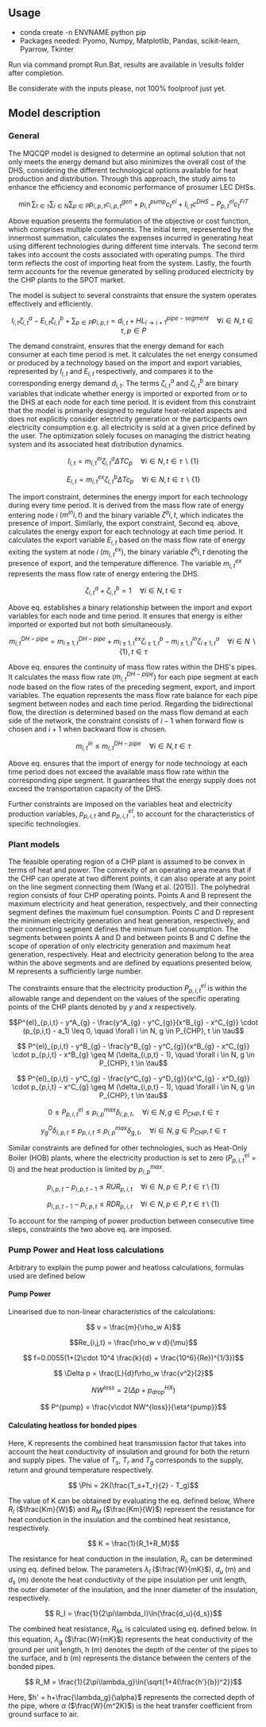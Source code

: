 ## Usage
- conda create -n ENVNAME python pip
- Packages needed:
Pyomo, Numpy, Matplotlib, Pandas, scikit-learn, Pyarrow, Tkinter

Run via command prompt Run.Bat, results are available in \results folder after completion.

Be considerate  with the inputs please, not 100% foolproof just yet.

## Model description
### General
The MQCQP model is designed to determine an optimal solution that not only meets the energy demand but also minimizes the overall cost of the DHS, considering the different technological options available for heat production and distribution. Through this approach, the study aims to enhance the efficiency and economic performance of prosumer LEC DHSs.

```math
\min \sum_{t \in \tau} \sum_{i \in N} \sum_{p \in P} p_{i,p,t} c^{gen}_{i, p ,t} + p^{pump}_{i,t}c^{el}_t + I_{i,t}c^{DHS} - P^{el}_{p,t}c^{FiT}_t
```

Above equation presents the formulation of the objective or cost function, which comprises multiple components. The initial term, represented by the innermost summation, calculates the expenses incurred in generating heat using different technologies during different time intervals. The second term takes into account the costs associated with operating pumps. The third term reflects the cost of importing heat from the system. Lastly, the fourth term accounts for the revenue generated by selling produced electricity by the CHP plants to the SPOT market.

The model is subject to several constraints that ensure the system operates effectively and efficiently.

```math
        I_{i,t}\zeta^a_{i,t} - E_{i,t}\zeta^b_{i,t} + \sum_{p \in P} p_{i,p,t} = d_{i,t} +  HL^{pipe-segment}_{i \rightarrow i+1}
        \quad \forall i \in N, t \in \tau, p \in P
```

The demand constraint, ensures that the energy demand for each consumer at each time period is met. It calculates the net energy consumed or produced by a technology based on the import and export variables, represented by $I_{i,t}$ and $E_{i,t}$ respectively, and compares it to the corresponding energy demand $d_{i,t}$. The terms $\zeta^a_{i,t}$ and $\zeta^b_{i,t}$ are binary variables that indicate whether energy is imported or exported from or to the DHS at each node for each time period. It is evident from this constraint that the model is primarily designed to regulate heat-related aspects and does not explicitly consider electricity generation or the participants own electricity consumption e.g. all electricity is sold at a given price defined by the user. The optimization solely focuses on managing the district heating system and its associated heat distribution dynamics.

```math
    I_{i,t} = m^{in}_{i,t}\zeta^a_{i,t}\Delta TC_p  \quad \forall i \in N, t \in \tau \backslash \{1\}
```

```math
E_{i,t} = m^{ex}_{i,t}\zeta^b_{i,t}\Delta Tc_p  \quad \forall i \in N, t \in \tau \backslash \{1\}
```

The import constraint, determines the energy import for each technology during every time period. It is derived from the mass flow rate of energy entering node $i$ $(m^{in}{i,t})$ and the binary variable $\zeta^a{i,t}$, which indicates the presence of import. Similarly, the export constraint, Second eq. above, calculates the energy export for each technology at each time period. It calculates the export variable $E_{i,t}$ based on the mass flow rate of energy exiting the system at node $i$ ($m^{ex}_{i,t}$), the binary variable $\zeta^b{i,t}$ denoting the presence of export, and the temperature difference. The variable $m^{ex}_{i,t}$ represents the mass flow rate of energy entering the DHS.

```math
    \zeta^a_{i,t} + \zeta^b_{i,t} = 1 \quad \forall i \in N, t \in \tau
```

Above eq. establishes a binary relationship between the import and export variables for each node and time period. It ensures that energy is either imported or exported but not both simultaneously.

```math
    m^{DH-pipe}_{i,t} = m^{DH-pipe}_{i \pm 1,t} + m^{ex}_{i \pm 1,t}\zeta^b_{i \pm 1,t} - m^{in}_{i\pm 1,t}\zeta^a_{i\pm 1,t} 
    \quad \forall i \in N \backslash \{1\}, t \in \tau 
```

Above eq. ensures the continuity of mass flow rates within the DHS's pipes. It calculates the mass flow rate ($m^{DH-pipe}_{i,t}$) for each pipe segment at each node based on the flow rates of the preceding segment, export, and import variables. The equation represents the mass flow rate balance for each pipe segment between nodes and each time period. Regarding the bidirectional flow, the direction is determined based on the mass flow demand at each side of the network, the constraint consists of $i-1$ when forward flow is chosen and $i+1$ when backward flow is chosen.

```math
    m^{in}_{i,t} \leq m^{DH-pipe}_{i,t} \quad \forall i \in N, t \in \tau
```

Above eq. ensures that the import of energy for node technology at each time period does not exceed the available mass flow rate within the corresponding pipe segment. It guarantees that the energy supply does not exceed the transportation capacity of the DHS.

Further constraints are imposed on the variables heat and electricity production variables, $p_{p,i,t}$ and $p^{el}_{p,i,t}$, to account for the characteristics of specific technologies.

### Plant models
The feasible operating region of a CHP plant is assumed to be convex in terms of heat and power. The convexity of an operating area means that if the CHP can operate at two different points, it can also operate at any point on the line segment connecting them (Wang et al. (2015)). The polyhedral region consists of four CHP operating points. Points A and B represent the maximum electricity and heat generation, respectively, and their connecting segment defines the maximum fuel consumption. Points C and D represent the minimum electricity generation and heat generation, respectively, and their connecting segment defines the minimum fuel consumption. The segments between points A and D and between points B and C define the scope of operation of only electricity generation and maximum heat generation, respectively. Heat and electricity generation belong to the area within the above segments and are defined by equations presented below, M represents a sufficiently large number.

The constraints ensure that the electricity production $P^{el}_{p,i,t}$ is within the allowable range and dependent on the values of the specific operating points of the CHP plants denoted by $y$ and $x$ respectively.

```math
P^{el}_{p,i,t} - y^A_{g} - \frac{y^A_{g} - y^C_{g}}{x^B_{g} - x^C_{g}} \cdot (p_{p,i,t} - a_1) \leq 0, \quad  \forall i \in N, g \in P_{CHP}, t \in \tau
```

```math
    P^{el}_{p,i,t} - y^B_{g} - \frac{y^B_{g} - y^C_{g}}{x^B_{g} - x^C_{g}} \cdot p_{p,i,t} - x^B_{g} \geq M (\delta_{i,p,t}  - 1),
    \quad \forall i \in N, g \in P_{CHP}, t \in \tau
```

```math
    P^{el}_{p,i,t} - y^C_{g} - \frac{y^C_{g} - y^D_{g}}{x^C_{g} - x^D_{g}} \cdot p_{p,i,t} - x^C_{g} \geq M (\delta_{i,p,t} - 1),
    \quad \forall i \in N, g \in P_{CHP}, t \in \tau
```

```math
    0 \leq P^{el}_{p,i,t} \leq p^{max}_{i,p}\delta_{i,p,t}, \quad \forall i \in N, g \in P_{CHP}, t \in \tau
```

```math
    y^D_{g}\delta_{i,p,t} \leq  p_{p,i,t} \leq p_{i,p}^{max}\delta_{g,t},
    \quad \forall i \in N, g \in P_{CHP}, t \in \tau
```

Similar constraints are defined for other technologies, such as Heat-Only Boiler (HOB) plants, where the electricity production is set to zero ($P^{el}_{p,i,t} = 0$) and the heat production is limited by $p^{max}_{i,p}$.

```math
     p_{i,p,t} - p_{i,p,t-1} \leq RUR_{p,i,t} \quad \forall i \in N, p \in P, t \in \tau \setminus \{1\}
```

```math
 p_{i,p,t-1}- p_{i,p,t}  \leq RDR_{p,i,t}
 \quad \forall i \in N,  p \in P, t \in \tau \setminus \{1\}
```

To account for the ramping of power production between consecutive time steps, constraints the two above eq. are imposed.

### Pump Power and Heat loss calculations
Arbitrary to explain the pump power and heatloss calculations, formulas used are defined below
#### Pump Power
Linearised due to non-linear characteristics of the calculations:

```math
    v = \frac{m}{\rho_w A}
```

```math
Re_{i,j,t} = \frac{\rho_w v d}{\mu}
```

```math
    f=0.0055(1+(2\cdot 10^4 \frac{k}{d} + \frac{10^6}{Re})^{1/3})
```

```math
    \Delta p = \frac{L}{d}f\rho_w \frac{v^2}{2}
```

```math
    NW^{loss} = 2(\Delta p + p_{drop}^{HX})
```

```math
     P^{pump} = \frac{v\cdot  NW^{loss}}{\eta^{pump}}
```

#### Calculating heatloss for bonded pipes
Here, K represents the combined heat transmission factor that takes into account the heat conductivity of insulation and ground for both the return and supply pipes. The value of $T_s$, $T_r$ and $T_g$ corresponds to the supply, return and ground temperature respectively.
```math
    \Phi = 2K(\frac{T_s+T_r}{2} - T_g)
```

The value of K can be obtained by evaluating the eq. defined below, Where $R_I$ ($\frac{Km}{W}$) and $R_M$ ($\frac{Km}{W}$) represent the resistance for heat conduction in the insulation and the combined heat resistance, respectively.
```math
    K = \frac{1}{R_1+R_M}
```
The resistance for heat conduction in the insulation, $R_I$, can be determined using eq. defined below. The parameters $\lambda_I$ ($\frac{W}{mK}$),  $d_u$ (m) and $d_s$ (m) denote the heat conductivity of the pipe insulation per unit length, the outer diameter of the insulation, and the inner diameter of the insulation, respectively.

```math
    R_I = \frac{1}{2\pi\lambda_I}\ln{\frac{d_u}{d_s}}
```
The combined heat resistance, $R_M$, is calculated using eq. defined below. In this equation, $\lambda_g$ ($\frac{W}{mK}$) represents the heat conductivity of the ground per unit length, h (m) denotes the depth of the center of the pipes to the surface, and  b (m) represents the distance between the centers of the bonded pipes.

```math
    R_M = \frac{1}{2\pi\lambda_g}\ln{\sqrt{1+4(\frac{h'}{b})^2}}
```

Here, $h' = h+\frac{\lambda_g}{\alpha}$ represents the corrected depth of the pipe, where $\alpha$ ($\frac{W}{m^2K}$) is the heat transfer coefficient from ground surface to air.